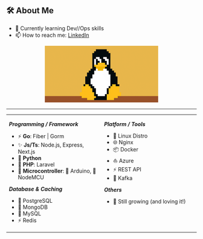 ## 🛠️ About Me
<!-- [![LinkedIn](https://img.shields.io/badge/LinkedIn-blue?logo=linkedin&logoColor=white)](https://www.linkedin.com/in/peerapon-phokum/) -->
- 🌱 Currently learning Dev//Ops skills  
- 📫 How to reach me: [LinkedIn](https://www.linkedin.com/in/peerapon-phokum/)

<p align="center">
  <img src="./asset/tux.gif" width="300" />
</p>

<!-- ## 💡 Expertise -->
---

<div align="center">
<table>
  <tr>
    <td valign="top" width="50%">

**_Programming / Framework_**

- ⚡ <strong>Go</strong>: Fiber | Gorm  
- ✨ <strong>Js/Ts</strong>: Node.js, Express, Next.js  
- 🐍 <strong>Python</strong>  
- 🐘 <strong>PHP</strong>: Laravel  
- 🤖 <strong>Microcontroller</strong>: 🔌 Arduino, 📶 NodeMCU  

**_Database & Caching_**

- 🐘 PostgreSQL  
- 🍃 MongoDB  
- 🐬 MySQL  
- ⚡ Redis  

</td>

<td valign="top" width="50%">

**_Platform / Tools_**

- 🐧 Linux Distro  
- 🌐 Nginx  
- 📦 Docker  
- ⛵ Azure  
- ⚡ REST API  
- 🔄 Kafka  

**_Others_**

- 🫡 Still growing (and loving it!)  

</td>
</tr>
</table>
</div>
